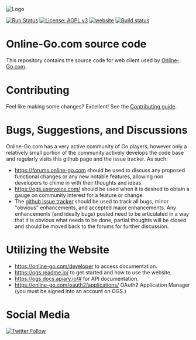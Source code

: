 ![Logo](https://github.com/online-go/online-go.com/blob/devel/assets/ogslogo.svg)

[![Run Status](https://api.shippable.com/projects/58b08461067893070065aab3/badge?branch=devel)](https://app.shippable.com/github/online-go/online-go.com/status/dashboard)
[![License: AGPL v3](https://img.shields.io/badge/License-AGPL%20v3-blue.svg)](https://www.gnu.org/licenses/agpl-3.0)
[![website](https://img.shields.io/website-up-down-green-red/http/online-go.com/.svg?label=online-go)](https://online-go.com/)
[![Build status](https://img.shields.io/badge/website-OnlineGo-1.svg)](https://online-go.com/)

# Online-Go.com source code

This repository contains the source code for web client used by [Online-Go.com](https://online-go.com).

# Contributing
Feel like making some changes? Excellent! See the [Contributing guide](./CONTRIBUTING.md).

# Bugs, Suggestions, and Discussions

Online-Go.com has a very active community of Go players, however only a
relatively small portion of the community actively develops the code base and
regularly visits this github page and the issue tracker. As such:

* https://forums.online-go.com should be used to discuss any proposed functional changes or any new notable features, allowing non developers to chime in with their thoughts and ideas.
* https://ogs.uservoice.com/ should be used when it is desired to obtain a gauge on community interest for a feature or change.
* The [github issue tracker](https://github.com/online-go/online-go.com/issues) should be used to track all bugs, minor "obvious" enhancements, and accepted major enhancements. Any enhancements (and ideally bugs) posted need to be articulated in a way that it is obvious what needs to be done, partial thoughts will be closed and should be moved back to the forums for further discussion.

# Utilizing the Website
* https://online-go.com/developer to access documentation.
* https://ogs.readme.io/ to get started and how to use the website.
* https://ogs.docs.apiary.io/# for API documentation.
* https://online-go.com/oauth2/applications/ OAuth2 Application Manager (you must be signed into an account on OGS.)

# Social Media
[![Twitter Follow](https://img.shields.io/twitter/follow/onlinegoserver.svg?style=social&label=Follow)](https://twitter.com/onlinegoserver?lang=en)


